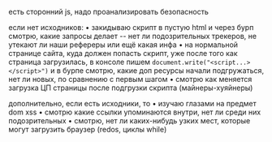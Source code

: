 есть сторонний js, надо проанализировать безопасность

если нет исходников:
• закидываю скрипт в пустую html и через бурп смотрю, какие запросы делает -- нет ли подозрительных трекеров, не утекают ли наши рефереры или ещё какая инфа
• на нормальной странице сайта, куда должен попасть скрипт, уже после того как страница загрузилась, в консоле пишем `document.write("<script...></script>")` и в бурпе смотрю, какие доп ресурсы начали подгружаться, нет ли новых, по сравнению с первым шагом
• смотрю как меняется загрузка ЦП страницы после подгрузки скрипта  (майнеры-хуяйнеры)

дополнительно, если есть исходники, то 
• изучаю глазами на предмет dom xss
• смотрю какие ссылки упоминаются внутри, нет ли среди них подозрительных
• смотрю, нет ли каких-нибудь узких мест, которые могут загрузить браузер (redos, циклы while) 
